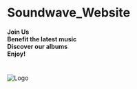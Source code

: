# Soundwave_Website
**Join Us**    
**Benefit the latest music**  
**Discover our albums**   
**Enjoy!**  
#  
![Logo](https://github.com/NasserMamoune/Soundwave/assets/38844418/805d73b1-d382-4e7f-abe4-a35bcf309c2c)  


